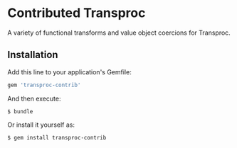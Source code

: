 # Contributed Transproc

A variety of functional transforms and value object coercions for Transproc.

## Installation

Add this line to your application's Gemfile:

```ruby
gem 'transproc-contrib'
```

And then execute:

    $ bundle

Or install it yourself as:

    $ gem install transproc-contrib


